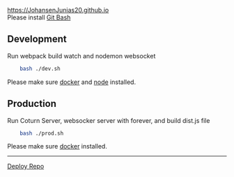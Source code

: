 https://JohansenJunias20.github.io  
Please install [Git Bash](https://git-scm.com/downloads)  
## Development
Run webpack build watch and nodemon websocket
```sh
    bash ./dev.sh
```
Please make sure [docker](https://docs.docker.com/) and [node](https://nodejs.org/en/) installed.  

## Production
Run Coturn Server, websocker server with forever, and build dist.js file
```sh
    bash ./prod.sh
```
Please make sure [docker](https://docs.docker.com/) installed.
<hr />

[Deploy Repo](https://github.com/JohansenJunias20/JohansenJunias20.github.io)  
